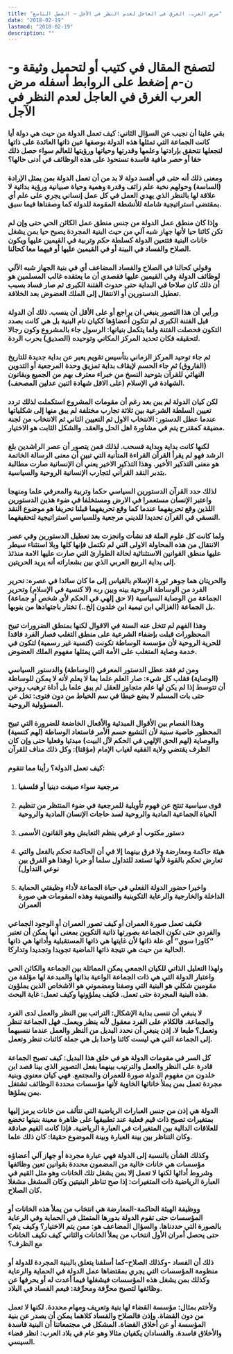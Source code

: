 ```yaml
---
title: "مرض العرب، الغرق في العاجل لعدم النظر في الآجل – الفصل التاسع"
date: "2018-02-19"
lastmod: "2018-02-19"
description: ""
---
```

# **لتصفح المقال في كتيب أو لتحميل وثيقة و-ن-م إضغط على الروابط أسفله** **مرض العرب الغرق في العاجل لعدم النظر في الآجل**

### بقي علينا أن نجيب عن السؤال الثاني: كيف تعمل الدولة من حيث هي دولة أيا كانت الجماعة التي تمثلها هذه الدولة بوصفها عين ذاتها العائدة على ذاتها لتجعلها تتحقق بإرادتها وعلمها وقدرتها وحياتها ورؤيتها للعالم سواء حصل ذلك حقا أو حصر مافية فاسدة تستحوذ على هذه الوظائف في أدنى حالها؟

### ومعنى ذلك أنه حتى في أفسد دولة لا بد من أن تعمل الدولة بمن يمثل الإرادة (الساسة) وحولهم نخبة علم زائف وقدرة وهمية وحياة صبيانية ورؤية بدائية لا علاقة لها بالنظر الذي يهدي العمل في كل عمل إنساني يجري على علم أي بمقتضى استراتيجية شاملة للأنشطة المقومة للدولة كما وصفناها فيما سبق.

### وإذا كان منطق عمل الدولة من جنس منطق عمل الكائن الحي حتى وإن لم تكن كائنا حيا لأنها جهاز شبه آلي من حيث البنية المجردة يصبح حيا بمن يشغل خانات البنية فتتعين الدولة كسلطة حكم وتربية في القيمين عليها ويكون الصلاح والفساد في البينة أو في القيمين عليها أو فيهما معا كحالنا.

### وقولي كحالنا في الصلاح والفساد المضاعف أي في بنية الجهاز شبه الآلي لوظائف الدولة وفي القيمين عليها فقصدي أن ما يعتقده غالب المسلمين هو أن ذلك كان صلاحا في البداية حتى حدوث الفتنة الكبرى ثم صار فساد بسبب تعطيل الدستورين أو الانتقال إلى الملك العضوض بعد الخلافة.

### ورأيي أن هذا التصور ينبغي ان يراجع أو على الأقل أن ينسب. ذلك أن الدولة قبل الفتنة الكبرى لم تتكون أعضاؤها ككيان تام البنية بل هي كانت بصدد التكون فحصلت الفتنة ولما يتكمل بنيانها: الرسول جاء بالمشروع وكون رجالا لتحقيقه فكان تحديد المركز المكاني وتوحيده (الصديق) بحرب الردة.

### ثم جاء توحيد المركز الزماني بتأسيس تقويم يعبر عن بداية جديدة للتاريخ (الفاروق) ثم جاء الحسم لإيقاف بداية تمزيق وحدة المرجعية أو التدوين النهائي للقرآن بتوحيد النسخ من خبراء معترف بهم من الجميع وبقانون الشهادة في الإسلام (على الاقل شهادة اثنين عدلين المصحف).

### لكن كيان الدولة لم يبن بعد رغم أن مقومات المشروع استكملت لذلك تردد تعيين السلطة الشرعية بين ثلاثة تجارب مختلفة لم يبق منها إلى شكلياتها عندما عطل الدستور: الانتخاب الاول ثم التعيين الثاني ثم الانتخاب من لجنة مضيقة كمقترح يتم في مشاورة اهل الحل والعقد. والشكل الثابت هو الاختيار.

### لكنها كانت بداية وبداية فسحب. لذلك فمن يتصور أن عصر الراشدين بلغ الرشد فهو لم يقرأ القرآن القراءة المتأنية التي تبين أن معنى الرسالة الخاتمة هو معنى التذكير الأخير. وهذا التذكير الاخير يعني أن الإنسانية صارت مطالبة بتدبر النقد القرآني لتجارب الإنسانية الروحية والسياسية.

### لذلك حدد القرآن الدستورين السياسي حكما وتربية والمعرفي علما ومنهجا واعتبر الإنسان مستعمرا في الارض ومستخلفا في ضوء هذين الدستورين اللذين وقع تحريفهما عندما كما وقع تحريفهما قبلنا تحريفا هو موضوع النقد النسقي في القرآن تحديدا للديني مرجعية وللسياسي استراتيجية لتحقيقهما.

### ولما كانت كل علوم الملة قد نشأت وانجزت بعد تعطيل الدستورين وفي عصر الانتقال من هذه المحاولة الاولى التي لم تكتمل فإنها كلها وبلا استثناء سيطر عليها منطق القوانين الاستثنائية لحالة الطوارئ التي صارت عليها الامة منذئذ إلى بداية الربيع العربي الذي بين بشعاراته أنه يريد الحريتين.

### والحريتان هما جوهر ثورة الإسلام بالقياس إلى ما كان سائدا في عصره: تحرير الفرد من الوساطة الروحية بينه وبين ربه (لا كنسية في الإسلام) وتحرير الجماعة من الوصاية السياسية (لا حق إلهي في الحكم لأي شخص أو جماعة) بل الجماعة (الغزالي ابن تيمية ابن خلدون إلخ..) تختار باجتهادها من ينوبها.

### وهذا الفهم لم تتخل عنه السنة في الاقوال لكنها بمنطق الضرورات تبيح المحظورات قبلت بإضفاء الشرعية على منطق التغلب فصار الفرد فاقدا للحرية الروحية لأن مؤسسة الوساطة تكونت (كنسية غير رسمية) لتكون في خدمة وصاية المتغلب على الأمة التي يمثلها مفهوم الملك العضوض.

### ومن ثم فقد عطل الدستور المعرفي (الوساطة) والدستور السياسي (الوصاية) فقلب كل شيء: صار العلم علما بما لا يعلم لأنه لا يمكن للوساطة أن تتوسط إذا لم يكن لها علم متجاوز للعقل لم يبق علما بل أداة ترهيب روحي حتى بات المسلم لا يضع خيطا في سم الخياط من دون فتوى: تخل عن المسؤولية الروحية.

### وهذا الفصام بين الأقوال المبدئية والأفعال الخاضعة للضرورة التي تبيح المحظور خاصية سنية لأن التشيع حسم الأمر فاستعاد الوساطة (لهم كنسية) والوصاية (لهم الحق الإلهي في الحكم لآل البيت) مبدئيا وفعليا حتى وإن كان الظرف يقتضي ولاية الفقيه لغياب الإمام (مؤقتا): وكل ذلك مناف للقرآن

### كيف تعمل الدولة؟ رأينا مما تتقوم:

1. ### مرجعية سواء صيغت دينيا أو فلسفيا
2. ### قوى سياسية تنتج عن فهوم تأويلية للمرجعية في ضوء المنتظر من تنظيم الحياة الجماعية المادية والروحية لسد حاجات الإنسان المادية والروحية
3. ### دستور مكتوب أو عرفي ينظم التعايش وهو القانون الأسمى
4. ### هيئة حاكمة ومعارضة ولا فرق بينهما إلا في أن الحاكمة تحكم بالفعل والتي تعارض تحكم بالقوة لأنها تستعد للتداول سلما أو حربا (وهذا هو الفرق بين نوعي التداول)
5. ### واخيرا حضور الدولة الفعلي في حياة الجماعة لأداء وظيفتي الحماية الداخلة والخارجية والرعاية التكوينية والتموينية وهذه المقومات هي صورة العمران

### فكيف تعمل صورة العمران أو كيف تصور العمران أو الوجود الجماعي والفردي حتى تكون الجماعة بصورتها ذاتية التكوين بمعنى أنها يمكن أن تعتبر “كاوزا سوي” أي علة ذاتها لأن غايتها هي ذاتها المستقبلية وأداتها هي ذاتها الحالية من حيث هي نتيجة ذاتها الماضية تجويدا وتجديدا وتداركا.

### ولهذا التعليل الذاتي للكيان الجمعي يمكن المماثلة بين الجماعة والكائن الحي واعتبار الدولة التي هي ذات الجماعة الواعية بذاتها والمبدعة لها مؤلفة من مقومين شكلي هو البنية التي وصفنا ومضموني هو الاشخاص الذين يملؤون هذه البنية المجردة حتى تعمل. فكيف يملؤونها وكيف تعمل: غاية البحث.

### لا ينبغي أن ننسى بداية الإشكال: التراتب بين النظر والعمل لدى الفرد والجماعة. فالكلام على الفرد معقول لأنه ينظر ويعمل. فهل الجماعة تنظر وتعمل؟ طبعا لا. إذن ينبغي أن نحدد البديل من النظر والعمل عندما ننسبهما إلى الجماعة التي هي ليست كائنا واحدا بل هي جملة كائنات تنظر وتعمل.

### كل السر في مقومات الدولة هو في خلق هذا البديل: كيف تصبح الجماعة قادرة على النظر والعمل والترتيب بينهما بفعل التصوير الذي بينا قصد ابن خلدون من مفهوم الدولة صورة للعمران والمجتمع. فهي كيان معنوي وبنية مجردة تعمل بمن يملأ خاناتها الخاوية لأنها مؤسسات محددة الوظائف تشتغل بمن يملؤها.

### الدولة هي إذن من جنس العبارات الرياضية التي تتألف من خانات يرمز إليها بمتغيرات تصبح ذات قيم فعلية عند تطبيقها على ظاهرة معينة بنيتها تخضع للعلاقات الدالية بين المتغيرات في العبارة الرياضية. فإذا كانت القيم صادقة وكان التناظر بين بينة العبارة وبينة الموضوع حقيقا: كان ذلك علما.

### وكذلك الشأن بالنسبة إلى الدولة فهي عبارة مجردة أو جهاز آلي أعضاؤه مؤسسات هي خانات خالية من المضمون محددة بقوانين تعين وظائفها وشروط أدائها لكنها لا تعمل إلا بمن يشغل تلك الخانات وهو مثل القيم في العبارة الرياضية ذات المتغيرات: إذا صح تناظر البنيتين وكان المشغل مشغلا كان الصلاح.

### ووظيفة الهيئة الحاكمة-المعارضة هي انتخاب من يملأ هذه الخانات أو المؤسسات حتى تقوم الدولة بدورها المتمثل في الحماية وفي الرعاية بالصورة التي حددناها. والسؤال المضاعف هو: ممن يتم الاختيار؟ وكيف يتم؟ حتى يحصل أمران الأول انتخاب من يملأ الخانات والثاني كيف تكيف الخانات مع الظرف؟

### ذلك أن الفساد -وكذلك الصلاح-كما أسلفنا يتعلق بالبنية المجردة للدولة أو منظومة المؤسسات التي يجري بمقتضاها عمل الدولة في الحماية والرعاية وكذلك بمن يشغل هذه المؤسسات فيشغلها فيما أعدت له أو يحرفها عن وظائفها لتصيح محرَّفة ومحرِّفة: فيعم الفساد في البلاد.

### ولأختم بمثال: مؤسسة القضاء لها بنية وتعريف ومهام محددة. لكنها لا تعمل من دون القضاة. وإذن فالصلاح والفساد كلاهما يمكن أن يصدر عن بنية المؤسسة أو عن أخلاق القضاة. المشكل في مجتمعاتنا أن البنية فاسدة والأخلاق فاسدة. والفسادان يكفيان مثالا وهو عام في بلاد العرب: انظر قضاء السيسي.

###